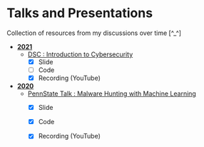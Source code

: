 # Talks and Presentations

Collection of resources from my discussions over time  [^\_^]


- [**2021**](https://github.com/Saket-Upadhyay/Talks_and_Presentation/tree/master/2021)
    - [DSC : Introduction to Cybersecurity](https://github.com/Saket-Upadhyay/Talks_and_Presentation/tree/master/2021/Introduction_to_Cybersecurity_(DSC))
      - [x] Slide
      - [ ] Code
      - [x] Recording (YouTube)

- [**2020**](https://github.com/Saket-Upadhyay/Talks_and_Presentation/tree/master/2020)
    - [PennState Talk : Malware Hunting with Machine Learning](https://github.com/Saket-Upadhyay/Talks_and_Presentation/tree/master/2020/PennStateTechClub_(PSWCTC))
      - [x] Slide
      - [x] Code
      - [x] Recording (YouTube)




